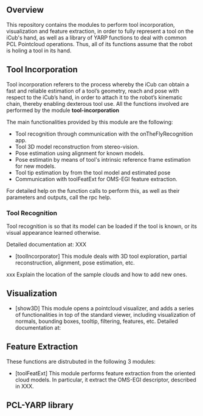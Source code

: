 ## Overview

This repository contains the modules to perform tool incorporation, visualization and feature extraction, in order to fully represent a tool on the iCub's hand, as well as a library of YARP functions to deal with common PCL Pointcloud operations. Thus, all of its functions assume that the robot is holing a tool in its hand.

## Tool Incorporation
Tool incorporation referers to the process whereby the iCub can obtain a fast and reliable estimation of a tool’s geometry, reach and pose with respect to the iCub’s hand, in order to attach it to the robot’s kinematic chain, thereby enabling dexterous tool use. All the functions involved are performed by the module __tool-incorporation__

The main functionalities provided by this module are the following:
- Tool recognition through communication with the onTheFlyRecognition app.
- Tool 3D model reconstruction from stereo-vision.
- Pose estimation using alignment for known models.
- Pose estimatin by means of tool's intrinsic reference frame estimation for new models.
- Tool tip estimation by from the tool model and estimated pose
- Communication with toolFeatExt for OMS-EGI feature extraction.

For detailed help on the function calls to perform this, as well as their parameters and outputs, call the rpc help. 


### Tool Recognition
Tool recognition is so that its model can be loaded if the tool is known, or its visual appearance learned otherwise. 

Detailed documentation at: 
XXX


- [toolIncorporator] This module deals with 3D tool exploration, partial reconstruction, alignment, pose estimation, etc. 



xxx Explain the location of the sample clouds and how to add new ones.


## Visualization

- [show3D] This module opens a pointcloud visualizer, and adds a series of functionalities in top of the standard viewer, including visualization of normals, bounding boxes, tooltip, filtering, features, etc. Detailed documentation at: 

## Feature Extraction
These functions are distrubuted in the following 3 modules:

- [toolFeatExt] This module performs feature extraction from the oriented cloud models. In particular, it extract the OMS-EGI descriptor, described in XXX. 

## PCL-YARP library




